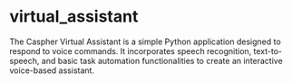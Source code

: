 # virtual_assistant
The Caspher Virtual Assistant is a simple Python application designed to respond to voice commands. It incorporates speech recognition, text-to-speech, and basic task automation functionalities to create an interactive voice-based assistant.
